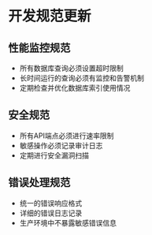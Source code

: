 # 开发规范更新

## 性能监控规范
- 所有数据库查询必须设置超时限制
- 长时间运行的查询必须有监控和告警机制
- 定期检查并优化数据库索引使用情况

## 安全规范
- 所有API端点必须进行速率限制
- 敏感操作必须记录审计日志
- 定期进行安全漏洞扫描

## 错误处理规范
- 统一的错误响应格式
- 详细的错误日志记录
- 生产环境中不暴露敏感错误信息 